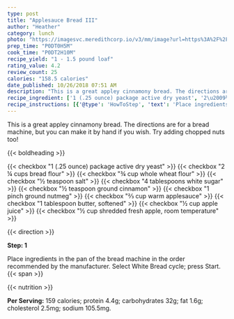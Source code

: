 ```yaml
---
type: post
title: "Applesauce Bread III"
author: "Heather"
category: lunch
photo: "https://imagesvc.meredithcorp.io/v3/mm/image?url=https%3A%2F%2Fimages.media-allrecipes.com%2Fuserphotos%2F419546.jpg"
prep_time: "P0DT0H5M"
cook_time: "P0DT2H10M"
recipe_yield: "1 - 1.5 pound loaf"
rating_value: 4.2
review_count: 25
calories: "158.5 calories"
date_published: 10/26/2018 07:51 AM
description: "This is a great appley cinnamony bread. The directions are for a bread machine, but you can make it by hand if you wish. Try adding chopped nuts too!"
recipe_ingredient: ['1 (.25 ounce) package active dry yeast', '2\u2009¼ cups bread flour', '¾ cup whole wheat flour', '½ teaspoon salt', '4 tablespoons white sugar', '½ teaspoon ground cinnamon', '1 pinch ground nutmeg', '⅔ cup warm applesauce', '1 tablespoon butter, softened', '½ cup apple juice', '½ cup shredded fresh apple, room temperature']
recipe_instructions: [{'@type': 'HowToStep', 'text': 'Place ingredients in the pan of the bread machine in the order recommended by the manufacturer. Select White Bread cycle; press Start.\n'}]
---
```


This is a great appley cinnamony bread. The directions are for a bread machine, but you can make it by hand if you wish. Try adding chopped nuts too! 

{{< boldheading >}}

{{< checkbox "1 (.25 ounce) package active dry yeast" >}}
{{< checkbox "2 ¼ cups bread flour" >}}
{{< checkbox "¾ cup whole wheat flour" >}}
{{< checkbox "½ teaspoon salt" >}}
{{< checkbox "4 tablespoons white sugar" >}}
{{< checkbox "½ teaspoon ground cinnamon" >}}
{{< checkbox "1 pinch ground nutmeg" >}}
{{< checkbox "⅔ cup warm applesauce" >}}
{{< checkbox "1 tablespoon butter, softened" >}}
{{< checkbox "½ cup apple juice" >}}
{{< checkbox "½ cup shredded fresh apple, room temperature" >}}


{{< direction >}}

**Step: 1**

Place ingredients in the pan of the bread machine in the order recommended by the manufacturer. Select White Bread cycle; press Start.{{< span >}}

{{< nutrition >}}

**Per Serving:** 159 calories; protein 4.4g; carbohydrates 32g; fat 1.6g; cholesterol 2.5mg; sodium 105.5mg.